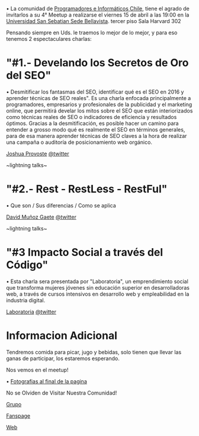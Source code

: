 • La comunidad de [Programadores e Informáticos Chile](https://www.facebook.com/groups/proinchile/), tiene el agrado de invitarlos a su 4° Meetup a realizarse el viernes 15 de abril a las 19:00 en la [Universidad San Sebatian Sede Bellavista](https://www.google.com/maps/place/Bellavista+7,+Providencia,+Regi%C3%B3n+Metropolitana,+Chile/@-33.4362253,-70.635697,16.5z/data=!4m2!3m1!1s0x9662c59add13d3c9:0x8b6caac0d51ac375). tercer piso Sala Harvard 302 



Pensando siempre en Uds. le traemos lo mejor de lo mejor, y para eso tenemos 2 espectaculares charlas: 


# "#1.- Develando los Secretos de Oro del SEO" 

• Desmitificar los fantasmas del SEO, identificar qué es el SEO en 2016 y aprender técnicas de SEO reales". Es una charla enfocada principalmente a programadores, empresarios y profesionales de la publicidad y el marketing online, que permitirá develar los mitos sobre el SEO que están interiorizados como técnicas reales de SEO o indicadores de eficiencia y resultados óptimos. Gracias a la desmitificación, es posible hacer un camino para entender a grosso modo qué es realmente el SEO en términos generales, para de esa manera aprender técnicas de SEO claves a la hora de realizar una campaña o auditoría de posicionamiento web orgánico. 



[Joshua Provoste](https://cl.linkedin.com/in/joshuaprovoste) [@twitter](http://cdn1-www.cattime.com/assets/uploads/gallery/persian-cats-and-kittens/persian-cats-and-kittens-1.jpg)



~lightning talks~ 

# "#2.- Rest - RestLess - RestFul"

• Que son / Sus diferencias / Como se aplica

[David Muñoz Gaete](https://cl.linkedin.com/in/dmunozgaete) [@twitter](http://cdn1-www.cattime.com/assets/uploads/gallery/persian-cats-and-kittens/persian-cats-and-kittens-1.jpg)


~lightning talks~ 

# "#3 Impacto Social a través del Código"

• Esta charla sera presentada por "Laboratoria", un emprendimiento social que transforma mujeres jóvenes sin educación superior en desarrolladoras web, a través de cursos intensivos en desarrollo web y empleabilidad en la industria digital. 

[Laboratoria](http://cdn1-www.cattime.com/assets/uploads/gallery/persian-cats-and-kittens/persian-cats-and-kittens-1.jpg) [@twitter](http://cdn1-www.cattime.com/assets/uploads/gallery/persian-cats-and-kittens/persian-cats-and-kittens-1.jpg)



# Informacion Adicional 

Tendremos comida para picar, jugo y bebidas, solo tienen que llevar las ganas de participar, los estaremos esperando.

Nos vemos en el meetup!

• [Fotografias al final de la pagina](https://www.meetup.com/es/ProinChile/events/229884700/) 



No se Olviden de Visitar Nuestra Comunidad!

[Grupo]( https://web.facebook.com/groups/ProgramadoresCL/)

[Fanspage](https://web.facebook.com/proinchile/) 

[Web](http://www.programadores.cl/) 

<!--
Videos : 

* Parte 1 : #
* Parte 2 : #
* Parte 3 : #

** Pronto seran recompilados y subidos a nuestro canal de youtube pero los 3 en uno :)
-->